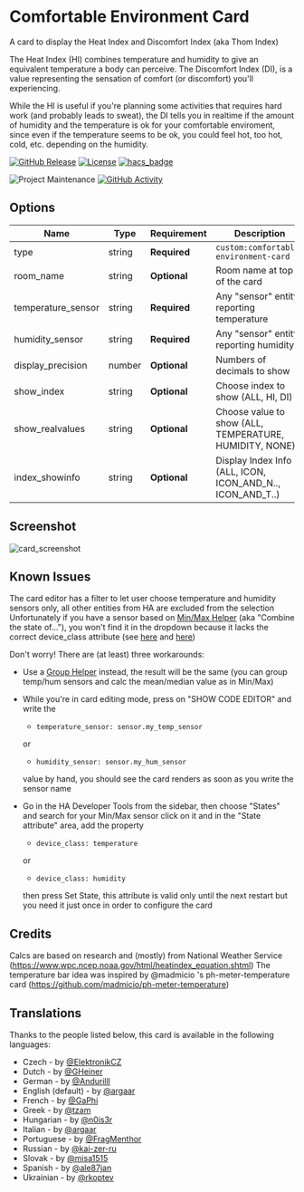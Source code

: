 # Comfortable Environment Card

A card to display the Heat Index and Discomfort Index (aka Thom Index)

The Heat Index (HI) combines temperature and humidity to give an equivalent temperature a body can perceive.
The Discomfort Index (DI), is a value representing the sensation of comfort (or discomfort) you'll experiencing.

While the HI is useful if you're planning some activities that requires hard work (and probably leads to sweat),
the DI tells you in realtime if the amount of humidity and the temperature is ok for your comfortable enviroment,
since even if the temperature seems to be ok, you could feel hot, too hot, cold, etc. depending on the humidity.

[![GitHub Release][releases-shield]][releases]
[![License][license-shield]](LICENSE)
[![hacs_badge](https://img.shields.io/badge/HACS-DEFAULT-41BDF5.svg?style=for-the-badge)](https://github.com/hacs/integration)

![Project Maintenance][maintenance-shield]
[![GitHub Activity][commits-shield]][commits]

## Options

| Name               | Type    | Requirement  | Description                                                | Default  |
| ------------------ | ------- | ------------ | -----------------------------------------------------------| -------- |
| type               | string  | **Required** | `custom:comfortable-environment-card`                      |          |
| room_name          | string  | **Optional** | Room name at top of the card                               | ""       |
| temperature_sensor | string  | **Required** | Any "sensor" entity reporting temperature                  |          |
| humidity_sensor    | string  | **Required** | Any "sensor" entity reporting humidity                     |          |
| display_precision  | number  | **Optional** | Numbers of decimals to show                                | 1        |
| show_index         | string  | **Optional** | Choose index to show (ALL, HI, DI)                         | ALL      |
| show_realvalues    | string  | **Optional** | Choose value to show (ALL, TEMPERATURE, HUMIDITY, NONE)    | ALL      |
| index_showinfo     | string  | **Optional** | Display Index Info (ALL, ICON, ICON_AND_N.., ICON_AND_T..) | ALL      |

## Screenshot

![card_screenshot](https://github.com/argaar/comfortable-environment-card/blob/main/screenshot.png "Card in action")

## Known Issues

The card editor has a filter to let user choose temperature and humidity sensors only, all other entities from HA are excluded from the selection
Unfortunately if you have a sensor based on [Min/Max Helper](https://www.home-assistant.io/integrations/min_max/) (aka "Combine the state of..."),
you won't find it in the dropdown because it lacks the correct device_class attribute (see [here](https://github.com/home-assistant/core/issues/76003) and [here](https://github.com/home-assistant/core/issues/78979))

Don't worry! There are (at least) three workarounds:

- Use a [Group Helper](https://www.home-assistant.io/integrations/group/#sensor-groups) instead, the result will be the same (you can group temp/hum sensors and calc the mean/median value as in Min/Max)

- While you're in card editing mode, press on "SHOW CODE EDITOR" and write the

    * `temperature_sensor: sensor.my_temp_sensor`

  or

    * `humidity_sensor: sensor.my_hum_sensor`

  value by hand, you should see the card renders as soon as you write the sensor name

- Go in the HA Developer Tools from the sidebar, then choose "States" and search for your Min/Max sensor
  click on it and in the "State attribute" area, add the property

    * `device_class: temperature`

  or

    * `device_class: humidity`

  then press Set State, this attribute is valid only until the next restart but you need it just once in order to configure the card

## Credits

Calcs are based on research and (mostly) from National Weather Service (https://www.wpc.ncep.noaa.gov/html/heatindex_equation.shtml)
The temperature bar idea was inspired by @madmicio 's ph-meter-temperature card (https://github.com/madmicio/ph-meter-temperature)

## Translations

Thanks to the people listed below, this card is available in the following languages:

* Czech - by [@ElektronikCZ](https://github.com/ElektronikCZ)
* Dutch - by [@GHeiner](https://github.com/GHeiner)
* German - by [@Andurilll](https://github.com/Andurilll)
* English (default) - by [@argaar](https://github.com/argaar)
* French - by [@GaPhi](https://github.com/GaPhi)
* Greek - by [@tzam](https://github.com/tzamer)
* Hungarian - by [@n0is3r](https://github.com/n0is3r)
* Italian - by [@argaar](https://github.com/argaar)
* Portuguese - by [@FragMenthor](https://github.com/FragMenthor)
* Russian - by [@kai-zer-ru](https://github.com/kai-zer-ru)
* Slovak - by [@misa1515](https://github.com/misa1515)
* Spanish - by [@ale87jan](https://github.com/ale87jan)
* Ukrainian - by [@rkoptev](https://github.com/rkoptev)

[commits-shield]: https://img.shields.io/github/commit-activity/y/argaar/comfortable-environment-card.svg?style=for-the-badge
[commits]: https://github.com/argaar/comfortable-environment-card/commits/master
[license-shield]: https://img.shields.io/github/license/argaar/comfortable-environment-card.svg?style=for-the-badge
[maintenance-shield]: https://img.shields.io/maintenance/yes/2024.svg?style=for-the-badge
[releases-shield]: https://img.shields.io/github/release/argaar/comfortable-environment-card.svg?style=for-the-badge
[releases]: https://github.com/argaar/comfortable-environment-card/releases
